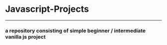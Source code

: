 # Javascript-Projects
 ---
### a repository consisting of simple beginner / intermediate vanilla js project